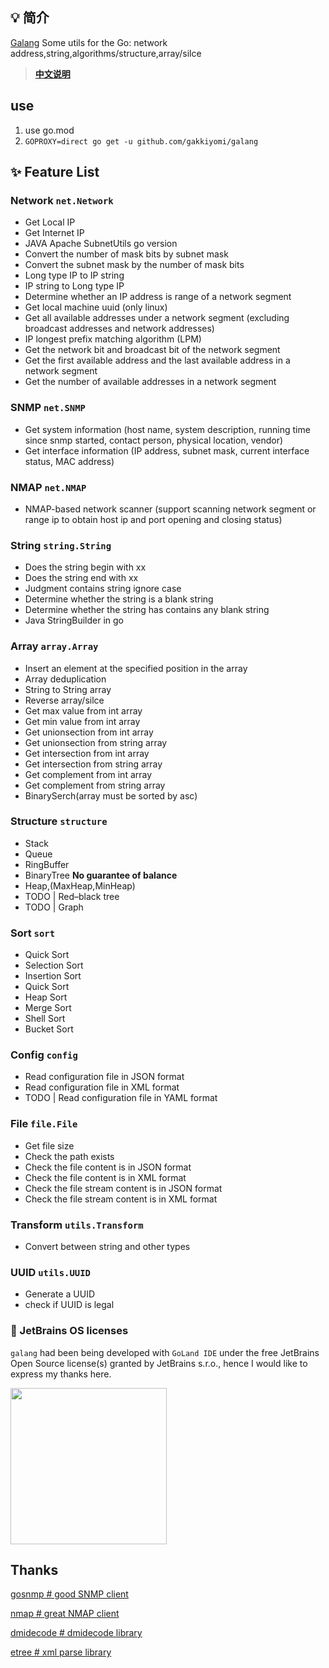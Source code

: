 
## 💡 简介

[Galang](https://github.com/gakkiyomi/galang) Some utils for the Go: network address,string,algorithms/structure,array/silce

> **[中文说明](README.zh-CN.md)**

## use

   1. use go.mod
   2. `GOPROXY=direct go get -u github.com/gakkiyomi/galang`

## ✨ Feature List

### Network `net.Network`

* Get Local IP
* Get Internet IP
* JAVA Apache SubnetUtils go version
* Convert the number of mask bits by subnet mask
* Convert the subnet mask by the number of mask bits
* Long type IP to IP string
* IP string to Long type IP
* Determine whether an IP address is range of a network segment
* Get local machine uuid (only linux)
* Get all available addresses under a network segment (excluding broadcast addresses and network addresses)
* IP longest prefix matching algorithm (LPM)
* Get the network bit and broadcast bit of the network segment
* Get the first available address and the last available address in a network segment
* Get the number of available addresses in a network segment

### SNMP `net.SNMP`

* Get system information (host name, system description, running time since snmp started, contact person, physical location, vendor)
* Get interface information (IP address, subnet mask, current interface status, MAC address)

### NMAP `net.NMAP`

* NMAP-based network scanner (support scanning network segment or range ip to obtain host ip and port opening and closing status)

### String `string.String`

* Does the string begin with xx
* Does the string end with xx
* Judgment contains string ignore case
* Determine whether the string is a blank string
* Determine whether the string has contains any blank string
* Java StringBuilder in go

### Array `array.Array`

* Insert an element at the specified position in the array
* Array deduplication
* String to String array
* Reverse array/silce
* Get max value from int array
* Get min value from int array
* Get unionsection from int array
* Get unionsection from string array
* Get intersection from int array
* Get intersection from string array
* Get complement from int array
* Get complement from string array
* BinarySerch(array must be sorted by asc)

### Structure `structure`

* Stack
* Queue
* RingBuffer
* BinaryTree **No guarantee of balance**
* Heap,(MaxHeap,MinHeap)
* TODO | Red–black tree
* TODO | Graph

### Sort `sort`

* Quick Sort
* Selection Sort
* Insertion Sort
* Quick Sort
* Heap Sort
* Merge Sort
* Shell Sort
* Bucket Sort

### Config `config`

* Read configuration file in JSON format
* Read configuration file in XML format
* TODO | Read configuration file in YAML format

### File `file.File`

* Get file size
* Check the path exists
* Check the file content is in JSON format
* Check the file content is in XML format
* Check the file stream content is in JSON format
* Check the file stream content is in XML format

### Transform `utils.Transform`

* Convert between string and other types

### UUID `utils.UUID`

* Generate a UUID
* check if UUID is legal

### 🔑 JetBrains OS licenses

`galang` had been being developed with `GoLand IDE` under the free JetBrains Open Source license(s) granted by JetBrains s.r.o., hence I would like to express my thanks here.

<a href="https://www.jetbrains.com/?from=galang" target="_blank"><img src="https://b3logfile.com/file/2021/05/jetbrains-variant-2-42d96aa4.png" width="250" align="middle"/></a>

## Thanks

[gosnmp # good SNMP client](https://github.com/alouca/gosnmp)

[nmap # great NMAP client](https://github.com/Ullaakut/nmap)

[dmidecode # dmidecode library](https://github.com/dselans/dmidecode)

[etree # xml parse library](https://github.com/beevik/etree)
